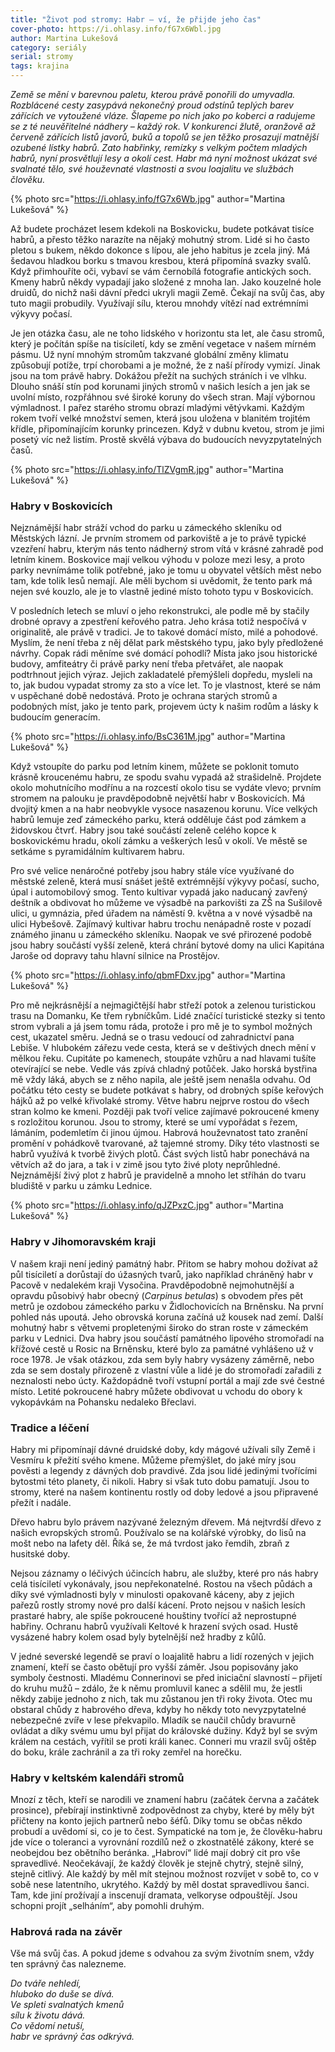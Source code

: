 ```yaml
---
title: "Život pod stromy: Habr – ví, že přijde jeho čas"
cover-photo: https://i.ohlasy.info/fG7x6Wbl.jpg
author: Martina Lukešová
category: seriály
serial: stromy
tags: krajina
---
```


*Země se mění v barevnou paletu, kterou právě ponořili do umyvadla. Rozblácené cesty zasypává nekonečný proud odstínů teplých barev zářících ve vytoužené vláze. Šlapeme po nich jako po koberci a radujeme se z té neuvěřitelné nádhery – každý rok. V konkurenci žlutě, oranžově až červeně zářících listů javorů, buků a topolů se jen těžko prosazují matnější ozubené lístky habrů. Zato habřinky, remízky s velkým počtem mladých habrů, nyní prosvětlují lesy a okolí cest. Habr má nyní možnost ukázat své svalnaté tělo, své houževnaté vlastnosti a svou loajalitu ve službách člověku.*

{% photo src="https://i.ohlasy.info/fG7x6Wb.jpg" author="Martina Lukešová" %}

Až budete procházet lesem kdekoli na Boskovicku, budete potkávat tisíce habrů, a přesto těžko narazíte na nějaký mohutný strom. Lidé si ho často pletou s bukem, někdo dokonce s lípou, ale jeho habitus je zcela jiný. Má šedavou hladkou borku s tmavou kresbou, která připomíná svazky svalů. Když přimhouříte oči, vybaví se vám černobílá fotografie antických soch. Kmeny habrů někdy vypadají jako složené z mnoha lan. Jako kouzelné hole druidů, do nichž naši dávní předci ukryli magii Země. Čekají na svůj čas, aby tuto magii probudily. Využívají sílu, kterou mnohdy vítězí nad extrémními výkyvy počasí.

Je jen otázka času, ale ne toho lidského v horizontu sta let, ale času stromů, který je počítán spíše na tisíciletí, kdy se změní vegetace v našem mírném pásmu. Už nyní mnohým stromům takzvané globální změny klimatu způsobují potíže, trpí chorobami a je možné, že z naší přírody vymizí. Jinak jsou na tom právě habry. Dokážou přežít na suchých stráních i ve vlhku. Dlouho snáší stín pod korunami jiných stromů v našich lesích a jen jak se uvolní místo, rozpřáhnou své široké koruny do všech stran. Mají výbornou výmladnost. I pařez starého stromu obrazí mladými větývkami. Každým rokem tvoří velké množství semen, která jsou uložena v blanitém trojitém křídle, připomínajícím korunky princezen. Když v dubnu kvetou, strom je jimi posetý víc než listím. Prostě skvělá výbava do budoucích nevyzpytatelných časů.

{% photo src="https://i.ohlasy.info/TlZVgmR.jpg" author="Martina Lukešová" %}

### Habry v Boskovicích

Nejznámější habr stráží vchod do parku u zámeckého skleníku od Městských lázní. Je prvním stromem od parkoviště a je to právě typické vzezření habru, kterým nás tento nádherný strom vítá v krásné zahradě pod letním kinem. Boskovice mají velkou výhodu v poloze mezi lesy, a proto parky nevnímáme tolik potřebné, jako je tomu u obyvatel větších měst nebo tam, kde tolik lesů nemají. Ale měli bychom si uvědomit, že tento park má nejen své kouzlo, ale je to vlastně jediné místo tohoto typu v Boskovicích.

V posledních letech se mluví o jeho rekonstrukci, ale podle mě by stačily drobné opravy a zpestření keřového patra. Jeho krása totiž nespočívá v originalitě, ale právě v tradici. Je to takové domácí místo, milé a pohodové. Myslím, že není třeba z něj dělat park městského typu, jako byly předložené návrhy. Copak rádi měníme své domácí pohodlí? Místa jako jsou historické budovy, amfiteátry či právě parky není třeba přetvářet, ale naopak podtrhnout jejich výraz. Jejich zakladatelé přemýšleli dopředu, mysleli na to, jak budou vypadat stromy za sto a více let. To je vlastnost, které se nám v uspěchané době nedostává. Proto je ochrana starých stromů a podobných míst, jako je tento park, projevem úcty k našim rodům a lásky k budoucím generacím.

{% photo src="https://i.ohlasy.info/BsC361M.jpg" author="Martina Lukešová" %}

Když vstoupíte do parku pod letním kinem, můžete se poklonit tomuto krásně kroucenému habru, ze spodu svahu vypadá až strašidelně. Projdete okolo mohutnícího modřínu a na rozcestí okolo tisu se vydáte vlevo; prvním stromem na palouku je pravděpodobně největší habr v Boskovicích. Má dvojitý kmen a na habr neobvykle vysoce nasazenou korunu. Více velkých habrů lemuje zeď zámeckého parku, která odděluje část pod zámkem a židovskou čtvrť. Habry jsou také součástí zeleně celého kopce k boskovickému hradu, okolí zámku a veškerých lesů v okolí. Ve městě se setkáme s pyramidálním kultivarem habru.

Pro své velice nenáročné potřeby jsou habry stále více využívané do městské zeleně, která musí snášet ještě extrémnější výkyvy počasí, sucho, úpal i automobilový smog. Tento kultivar vypadá jako naducaný zavřený deštník a obdivovat ho můžeme ve výsadbě na parkovišti za ZŠ na Sušilově ulici, u gymnázia, před úřadem na náměstí 9. května a v nové výsadbě na ulici Hybešově. Zajímavý kultivar habru trochu nenápadně roste v pozadí známého jinanu u zámeckého skleníku. Naopak ve své přirozené podobě jsou habry součástí vyšší zeleně, která chrání bytové domy na ulici Kapitána Jaroše od dopravy tahu hlavní silnice na Prostějov.

{% photo src="https://i.ohlasy.info/qbmFDxv.jpg" author="Martina Lukešová" %}

Pro mě nejkrásnější a nejmagičtější habr střeží potok a zelenou turistickou trasu na Domanku, Ke třem rybníčkům. Lidé značící turistické stezky si tento strom vybrali a já jsem tomu ráda, protože i pro mě je to symbol možných cest, ukazatel směru. Jedná se o trasu vedoucí od zahradnictví pana Lebiše. V hlubokém zářezu vede cesta, která se v deštivých dnech mění v mělkou řeku. Cupitáte po kamenech, stoupáte vzhůru a nad hlavami tušíte otevírající se nebe. Vedle vás zpívá chladný potůček. Jako horská bystřina mě vždy láká, abych se z něho napila, ale ještě jsem nenašla odvahu. Od počátku této cesty se budete potkávat s habry, od drobných spíše keřových hájků až po velké křivolaké stromy. Větve habru nejprve rostou do všech stran kolmo ke kmeni. Později pak tvoří velice zajímavé pokroucené kmeny s rozložitou korunou. Jsou to stromy, které se umí vypořádat s řezem, lámáním, podemletím či jinou újmou. Habrová houževnatost tato zranění promění v pohádkově tvarované, až tajemné stromy. Díky této vlastnosti se habrů využívá k tvorbě živých plotů. Část svých listů habr ponechává na větvích až do jara, a tak i v zimě jsou tyto živé ploty neprůhledné. Nejznámější živý plot z habrů je pravidelně a mnoho let stříhán do tvaru bludiště v parku u zámku Lednice.

{% photo src="https://i.ohlasy.info/qJZPxzC.jpg" author="Martina Lukešová" %}

### Habry v Jihomoravském kraji

V našem kraji není jediný památný habr. Přitom se habry mohou dožívat až půl tisíciletí a dorůstají do úžasných tvarů, jako například chráněný habr v Pacově v nedalekém kraji Vysočina. Pravděpodobně nejmohutnější a opravdu působivý habr obecný (*Carpinus betulas*) s obvodem přes pět metrů je ozdobou zámeckého parku v Židlochovicích na Brněnsku. Na první pohled nás upoutá. Jeho obrovská koruna začíná už kousek nad zemí. Další mohutný habr s větvemi propletenými široko do stran roste v zámeckém parku v Lednici. Dva habry jsou součástí památného lipového stromořadí na křížové cestě u Rosic na Brněnsku, které bylo za památné vyhlášeno už v roce 1978. Je však otázkou, zda sem byly habry vysázeny záměrně, nebo zda se sem dostaly přirozeně z vlastní vůle a lidé je do stromořadí zařadili z neznalosti nebo úcty. Každopádně tvoří vstupní portál a mají zde své čestné místo. Letité pokroucené habry můžete obdivovat u vchodu do obory k vykopávkám na Pohansku nedaleko Břeclavi.

### Tradice a léčení

Habry mi připomínají dávné druidské doby, kdy mágové užívali síly Země i Vesmíru k přežití svého kmene. Můžeme přemýšlet, do jaké míry jsou pověsti a legendy z dávných dob pravdivé. Zda jsou lidé jedinými tvořícími bytostmi této planety, či nikoli. Habry si však tuto dobu pamatují. Jsou to stromy, které na našem kontinentu rostly od doby ledové a jsou připravené přežít i nadále.

Dřevo habru bylo právem nazývané železným dřevem. Má nejtvrdší dřevo z našich evropských stromů. Používalo se na kolářské výrobky, do lisů na mošt nebo na lafety děl. Říká se, že má tvrdost jako řemdih, zbraň z husitské doby.

Nejsou záznamy o léčivých účincích habru, ale služby, které pro nás habry celá tisíciletí vykonávaly, jsou nepřekonatelné. Rostou na všech půdách a díky své výmladnosti byly v minulosti opakovaně káceny, aby z jejich pařezů rostly stromy nové pro další kácení. Proto nejsou v našich lesích prastaré habry, ale spíše pokroucené houštiny tvořící až neprostupné habřiny. Ochranu habrů využívali Keltové k hrazení svých osad. Hustě vysázené habry kolem osad byly bytelnější než hradby z kůlů.

V jedné severské legendě se praví o loajalitě habru a lidí rozených v jejich znamení, kteří se často obětují pro vyšší záměr. Jsou popisovány jako symboly čestnosti. Mladému Connerinovi se před iniciační slavností – přijetí do kruhu mužů – zdálo, že k němu promluvil kanec a sdělil mu, že jestli někdy zabije jednoho z nich, tak mu zůstanou jen tři roky života. Otec mu obstaral chůdy z habrového dřeva, kdyby ho někdy toto nevyzpytatelné nebezpečné zvíře v lese překvapilo. Mladík se naučil chůdy bravurně ovládat a díky svému umu byl přijat do královské dužiny. Když byl se svým králem na cestách, vyřítil se proti králi kanec. Conneri mu vrazil svůj oštěp do boku, krále zachránil a za tři roky zemřel na horečku.

### Habry v keltském kalendáři stromů

Mnozí z těch, kteří se narodili ve znamení habru (začátek června a začátek prosince), přebírají instinktivně zodpovědnost za chyby, které by měly být přičteny na konto jejich partnerů nebo šéfů. Díky tomu se občas někdo probudí a uvědomí si, co je to čest. Sympatické na tom je, že člověku-habru jde více o toleranci a vyrovnání rozdílů než o zkostnatělé zákony, které se neobejdou bez obětního beránka. „Habroví“ lidé mají dobrý cit pro vše spravedlivé. Neočekávají, že každý člověk je stejně chytrý, stejně silný, stejně citlivý. Ale každý by měl mít stejnou možnost rozvíjet v sobě to, co v sobě nese latentního, ukrytého. Každý by měl dostat spravedlivou šanci. Tam, kde jiní prožívají a inscenují dramata, velkoryse odpouštějí. Jsou schopni projít „selháním“, aby pomohli druhým.

### Habrová rada na závěr

Vše má svůj čas. A pokud jdeme s odvahou za svým životním snem, vždy ten správný čas nalezneme.

*Do tváře nehledí,  
hluboko do duše se dívá.  
Ve spleti svalnatých kmenů  
sílu k životu dává.  
Co vědomí netuší,  
habr ve správný čas odkrývá.*

